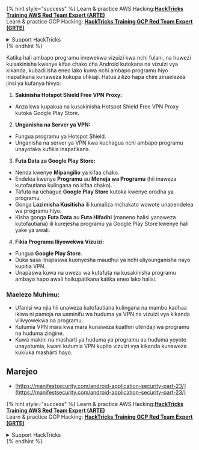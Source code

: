 {% hint style="success" %}
Learn & practice AWS Hacking:<img src="/.gitbook/assets/arte.png" alt="" data-size="line">[**HackTricks Training AWS Red Team Expert (ARTE)**](https://training.hacktricks.xyz/courses/arte)<img src="/.gitbook/assets/arte.png" alt="" data-size="line">\
Learn & practice GCP Hacking: <img src="/.gitbook/assets/grte.png" alt="" data-size="line">[**HackTricks Training GCP Red Team Expert (GRTE)**<img src="/.gitbook/assets/grte.png" alt="" data-size="line">](https://training.hacktricks.xyz/courses/grte)

<details>

<summary>Support HackTricks</summary>

* Check the [**subscription plans**](https://github.com/sponsors/carlospolop)!
* **Join the** 💬 [**Discord group**](https://discord.gg/hRep4RUj7f) or the [**telegram group**](https://t.me/peass) or **follow** us on **Twitter** 🐦 [**@hacktricks\_live**](https://twitter.com/hacktricks\_live)**.**
* **Share hacking tricks by submitting PRs to the** [**HackTricks**](https://github.com/carlospolop/hacktricks) and [**HackTricks Cloud**](https://github.com/carlospolop/hacktricks-cloud) github repos.

</details>
{% endhint %}

Katika hali ambapo programu imewekwa vizuizi kwa nchi fulani, na huwezi kuisakinisha kwenye kifaa chako cha Android kutokana na vizuizi vya kikanda, kubadilisha eneo lako kuwa nchi ambapo programu hiyo inapatikana kunaweza kukupa ufikiaji. Hatua zilizo hapa chini zinaelezea jinsi ya kufanya hivyo:

1. **Sakinisha Hotspot Shield Free VPN Proxy:**
- Anza kwa kupakua na kusakinisha Hotspot Shield Free VPN Proxy kutoka Google Play Store.

2. **Unganisha na Server ya VPN:**
- Fungua programu ya Hotspot Shield.
- Unganisha na server ya VPN kwa kuchagua nchi ambapo programu unayotaka kufikia inapatikana.

3. **Futa Data za Google Play Store:**
- Nenda kwenye **Mipangilio** ya kifaa chako.
- Endelea kwenye **Programu** au **Meneja wa Programu** (hii inaweza kutofautiana kulingana na kifaa chako).
- Tafuta na uchague **Google Play Store** kutoka kwenye orodha ya programu.
- Gonga **Lazimisha Kusitisha** ili kumaliza mchakato wowote unaoendelea wa programu hiyo.
- Kisha gonga **Futa Data** au **Futa Hifadhi** (maneno halisi yanaweza kutofautiana) ili kurejesha programu ya Google Play Store kwenye hali yake ya awali.

4. **Fikia Programu Iliyowekwa Vizuizi:**
- Fungua **Google Play Store**.
- Duka sasa linapaswa kuonyesha maudhui ya nchi uliyounganisha nayo kupitia VPN.
- Unapaswa kuwa na uwezo wa kutafuta na kusakinisha programu ambayo hapo awali haikupatikana katika eneo lako halisi.

### Maelezo Muhimu:
- Ufanisi wa njia hii unaweza kutofautiana kulingana na mambo kadhaa ikiwa ni pamoja na uaminifu wa huduma ya VPN na vizuizi vya kikanda vilivyowekwa na programu.
- Kutumia VPN mara kwa mara kunaweza kuathiri utendaji wa programu na huduma zingine.
- Kuwa makini na masharti ya huduma ya programu au huduma yoyote unayotumia, kwani kutumia VPN kupita vizuizi vya kikanda kunaweza kukiuka masharti hayo.

## Marejeo
* [https://manifestsecurity.com/android-application-security-part-23/](https://manifestsecurity.com/android-application-security-part-23/)


{% hint style="success" %}
Learn & practice AWS Hacking:<img src="/.gitbook/assets/arte.png" alt="" data-size="line">[**HackTricks Training AWS Red Team Expert (ARTE)**](https://training.hacktricks.xyz/courses/arte)<img src="/.gitbook/assets/arte.png" alt="" data-size="line">\
Learn & practice GCP Hacking: <img src="/.gitbook/assets/grte.png" alt="" data-size="line">[**HackTricks Training GCP Red Team Expert (GRTE)**<img src="/.gitbook/assets/grte.png" alt="" data-size="line">](https://training.hacktricks.xyz/courses/grte)

<details>

<summary>Support HackTricks</summary>

* Check the [**subscription plans**](https://github.com/sponsors/carlospolop)!
* **Join the** 💬 [**Discord group**](https://discord.gg/hRep4RUj7f) or the [**telegram group**](https://t.me/peass) or **follow** us on **Twitter** 🐦 [**@hacktricks\_live**](https://twitter.com/hacktricks\_live)**.**
* **Share hacking tricks by submitting PRs to the** [**HackTricks**](https://github.com/carlospolop/hacktricks) and [**HackTricks Cloud**](https://github.com/carlospolop/hacktricks-cloud) github repos.

</details>
{% endhint %}
